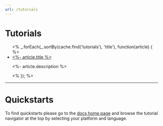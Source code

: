 ```yaml
---
url: /tutorials
---
```


# Tutorials

<ul>
<% _.forEach(_.sortBy(cache.find('tutorials'), 'title'), function(article) { %>
  <li>
    <a href="<%- '/docs' + article.url %>"><%- article.title %></a>
    <p><%- article.description %></p>
  </li>
<% }); %>
</ul>

---

# Quickstarts

To find quickstarts please go to the [docs home page](/) and browse the tutorial navigator at the top by selecting your platform and language.
